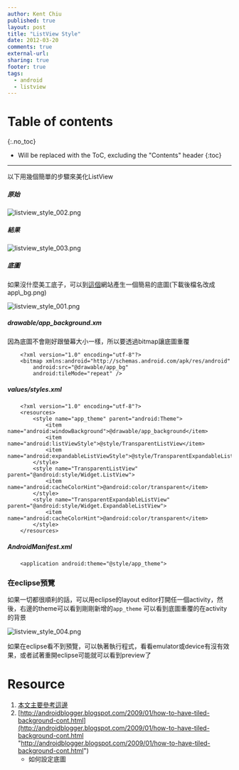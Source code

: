 ```yaml
---
author: Kent Chiu
published: true
layout: post
title: "ListView Style"
date: 2012-03-20
comments: true
external-url:
sharing: true
footer: true
tags:
  - android
  - listview
---
```


# Table of contents
{:.no_toc}

* Will be replaced with the ToC, excluding the "Contents" header
{:toc}

----------------------------------------------------------------



以下用幾個簡單的步驟來美化ListView

##### 原始

![listview_style_002.png][listview_style_002.png]

##### 結果

![listview_style_003.png][listview_style_003.png]

##### 底圖

如果沒什麼美工底子，可以到[這個](http://www.bgpatterns.com/ "http://www.bgpatterns.com/")網站產生一個簡易的底圖(下載後檔名改成app\_bg.png)

![listview_style_001.png][listview_style_001.png]

##### drawable/app\_background.xm

因為底圖不會剛好跟螢幕大小一樣，所以要透過bitmap讓底圖重覆



```
    <?xml version="1.0" encoding="utf-8"?>
    <bitmap xmlns:android="http://schemas.android.com/apk/res/android"
        android:src="@drawable/app_bg"
        android:tileMode="repeat" />

```

##### values/styles.xml



```
    <?xml version="1.0" encoding="utf-8"?>
    <resources>
        <style name="app_theme" parent="android:Theme">
            <item name="android:windowBackground">@drawable/app_background</item>
            <item name="android:listViewStyle">@style/TransparentListView</item>
            <item name="android:expandableListViewStyle">@style/TransparentExpandableListView</item>
        </style>
        <style name="TransparentListView" parent="@android:style/Widget.ListView">
            <item name="android:cacheColorHint">@android:color/transparent</item>
        </style>
        <style name="TransparentExpandableListView" parent="@android:style/Widget.ExpandableListView">
            <item name="android:cacheColorHint">@android:color/transparent</item>
        </style>
    </resources>

```

##### AndroidManifest.xml



```
    <application android:theme="@style/app_theme">

```

### 在eclipse預覽

如果一切都很順利的話，可以用eclipse的layout
editor打開任一個activity，然後，右邊的theme可以看到剛剛新增的`app_theme`
可以看到底圖重覆的在activity的背景

![listview_style_004.png][listview_style_004.png]

如果在eclipse看不到預覽，可以執著執行程式，看看emulator或device有沒有效果，或者試著重開eclipse可能就可以看到preview了

Resource
========

1.  [本文主要參考這邊](http://stackoverflow.com/questions/2706913/how-to-make-android-apps-background-image-repeat "http://stackoverflow.com/questions/2706913/how-to-make-android-apps-background-image-repeat")
2.  [http://androidblogger.blogspot.com/2009/01/how-to-have-tiled-background-cont.html](http://androidblogger.blogspot.com/2009/01/how-to-have-tiled-background-cont.html "http://androidblogger.blogspot.com/2009/01/how-to-have-tiled-background-cont.html")
    - 如何設定底圖

[listview_style_002.png]: http://blog.kent-chiu.com/images/2012-03-20/listview_style_002.png
[listview_style_003.png]: http://blog.kent-chiu.com/images/2012-03-20/listview_style_003.png
[listview_style_001.png]: http://blog.kent-chiu.com/images/2012-03-20/listview_style_001.png
[listview_style_004.png]: http://blog.kent-chiu.com/images/2012-03-20/listview_style_004.png

